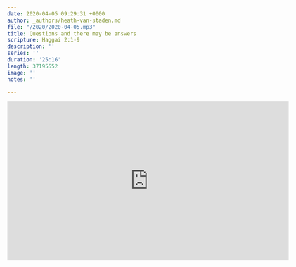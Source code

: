 ```yaml
---
date: 2020-04-05 09:29:31 +0000
author: _authors/heath-van-staden.md
file: "/2020/2020-04-05.mp3"
title: Questions and there may be answers
scripture: Haggai 2:1-9
description: ''
series: ''
duration: '25:16'
length: 37195552
image: ''
notes: ''

---
```

<iframe src="https://player.vimeo.com/video/405040462" width="640" height="360" frameborder="0" allow="autoplay; fullscreen" allowfullscreen></iframe>